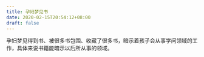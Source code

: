 ```yaml
---
title: 孕妇梦见书
date: 2020-02-15T20:54:12+08:00
draft: false
---
```


孕妇梦见得到书、被很多书包围、收藏了很多书，暗示着孩子会从事学问领域的工作，具体来说书籍能暗示以后所从事的领域。

